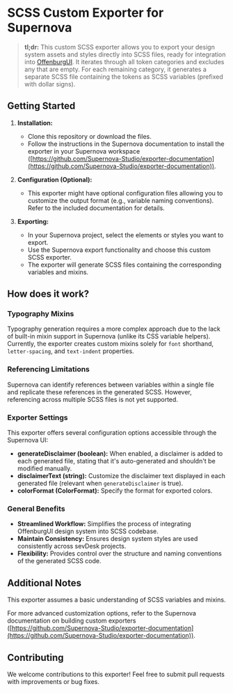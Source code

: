 # SCSS Custom Exporter for Supernova

> **tl;dr:** This custom SCSS exporter allows you to export your design system assets and styles directly into SCSS files, ready for integration into [OffenburgUI](https://github.com/sevdesk/offenburg-ui). It iterates through all token categories and excludes any that are empty. For each remaining category, it generates a separate SCSS file containing the tokens as SCSS variables (prefixed with dollar signs).

## Getting Started

1. **Installation:**

   - Clone this repository or download the files.
   - Follow the instructions in the Supernova documentation to install the exporter in your Supernova workspace ([https://github.com/Supernova-Studio/exporter-documentation](https://github.com/Supernova-Studio/exporter-documentation)).

2. **Configuration (Optional):**

   - This exporter might have optional configuration files allowing you to customize the output format (e.g., variable naming conventions). Refer to the included documentation for details.

3. **Exporting:**
   - In your Supernova project, select the elements or styles you want to export.
   - Use the Supernova export functionality and choose this custom SCSS exporter.
   - The exporter will generate SCSS files containing the corresponding variables and mixins.

## How does it work?

### Typography Mixins

Typography generation requires a more complex approach due to the lack of built-in mixin support in Supernova (unlike its CSS variable helpers). Currently, the exporter creates custom mixins solely for `font` shorthand, `letter-spacing`, and `text-indent` properties.

### Referencing Limitations

Supernova can identify references between variables within a single file and replicate these references in the generated SCSS. However, referencing across multiple SCSS files is not yet supported.

### Exporter Settings

This exporter offers several configuration options accessible through the Supernova UI:

- **generateDisclaimer (boolean):** When enabled, a disclaimer is added to each generated file, stating that it's auto-generated and shouldn't be modified manually.
- **disclaimerText (string):** Customize the disclaimer text displayed in each generated file (relevant when `generateDisclaimer` is true).
- **colorFormat (ColorFormat):** Specify the format for exported colors.

### General Benefits

- **Streamlined Workflow:** Simplifies the process of integrating OffenburgUI design system into SCSS codebase.
- **Maintain Consistency:** Ensures design system styles are used consistently across sevDesk projects.
- **Flexibility:** Provides control over the structure and naming conventions of the generated SCSS code.

## Additional Notes

This exporter assumes a basic understanding of SCSS variables and mixins.

For more advanced customization options, refer to the Supernova documentation on building custom exporters ([https://github.com/Supernova-Studio/exporter-documentation](https://github.com/Supernova-Studio/exporter-documentation)).

## Contributing

We welcome contributions to this exporter! Feel free to submit pull requests with improvements or bug fixes.
